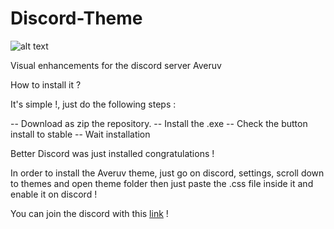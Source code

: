 # Discord-Theme

![alt text](https://i.ibb.co/jZ0142M/Wallpaper.jpg)

Visual enhancements for the discord server Averuv

How to install it ?

It's simple !, just do the following steps :

-- Download as zip the repository.
-- Install the .exe
-- Check the button install to stable
-- Wait installation

Better Discord was just installed congratulations !

In order to install the Averuv theme, just go on discord, settings, scroll down to themes and open theme folder then just paste the .css file inside it and enable it on discord !

You can join the discord with this [link](https://discord.gg/4smcmrV) !
